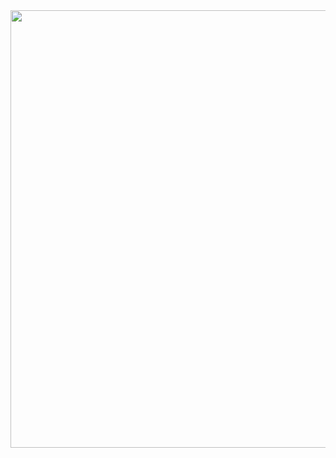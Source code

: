 <div align="center">
  <img src="https://github.com/user-attachments/assets/39f587dd-c47a-41f8-bd48-357b49cfb519" width="700px">
</div>
